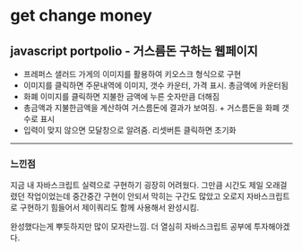 # get change money
## javascript portpolio - 거스름돈 구하는 웹페이지
* 프레퍼스 샐러드 가게의 이미지를 활용하여 키오스크 형식으로 구현
* 이미지를 클릭하면 주문내역에 이미지, 갯수 카운터, 가격 표시. 총금액에 카운터됨
* 화폐 이미지를 클릭하면 지불한 금액에 누른 숫자만큼 더해짐
* 총금액과 지불한금액을 계산하여 거스름돈에 결과가 보여짐. + 거스름돈을 화폐 갯수로 표시
* 입력이 맞지 않으면 모달창으로 알려줌. 리셋버튼 클릭하면 초기화
***
### 느낀점
지금 내 자바스크립트 실력으로 구현하기 굉장히 어려웠다. 그만큼 시간도 제일 오래걸렸던 작업이었는데 
중간중간 구현이 안되서 막히는 구간도 많았고 오로지 자바스크립트로 구현하기 힘들어서 제이쿼리도 함께 사용해서 완성시킴.

완성했다는게 뿌듯하지만 많이 모자란느낌. 더 열심히 자바스크립트 공부에 투자해야겠다.
